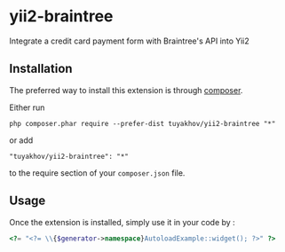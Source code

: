 yii2-braintree
==============

Integrate a credit card payment form with Braintree's API into Yii2


Installation
------------

The preferred way to install this extension is through [composer](http://getcomposer.org/download/).

Either run

```
php composer.phar require --prefer-dist tuyakhov/yii2-braintree "*"
```

or add

```
"tuyakhov/yii2-braintree": "*"
```

to the require section of your `composer.json` file.


Usage
-----

Once the extension is installed, simply use it in your code by  :

```php
<?= "<?= \\{$generator->namespace}AutoloadExample::widget(); ?>" ?>
```